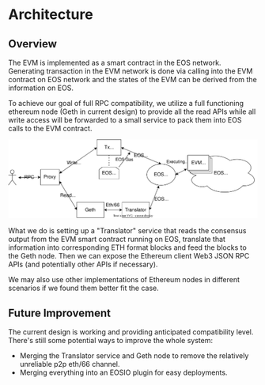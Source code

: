 # Architecture

## Overview

The EVM is implemented as a smart contract in the EOS network. Generating transaction in the EVM network is done via calling into the EVM contract on EOS network and the states of the EVM can be derived from the information on EOS.

To achieve our goal of full RPC compatibility, we utilize a full functioning ethereum node (Geth in current design) to provide all the read APIs while all write access will be forwarded to a small service to pack them into EOS calls to the EVM contract.

![Overall Design of the Trust EVM](<../.gitbook/assets/EOS-EVM design.drawio.svg>)

What we do is setting up a "Translator" service that reads the consensus output from the EVM smart contract running on EOS, translate that information into corresponding ETH format blocks and feed the blocks to the Geth node. Then we can expose the Ethereum client Web3 JSON RPC APIs (and potentially other APIs if necessary).&#x20;

We may also use other implementations of Ethereum nodes in different scenarios if we found them better fit the case.



## Future Improvement

The current design is working and providing anticipated compatibility level. There's still some potential ways to improve the whole system:

* Merging the Translator service and Geth node to remove the relatively unreliable p2p eth/66 channel.
* Merging everything into an EOSIO plugin for easy deployments.







